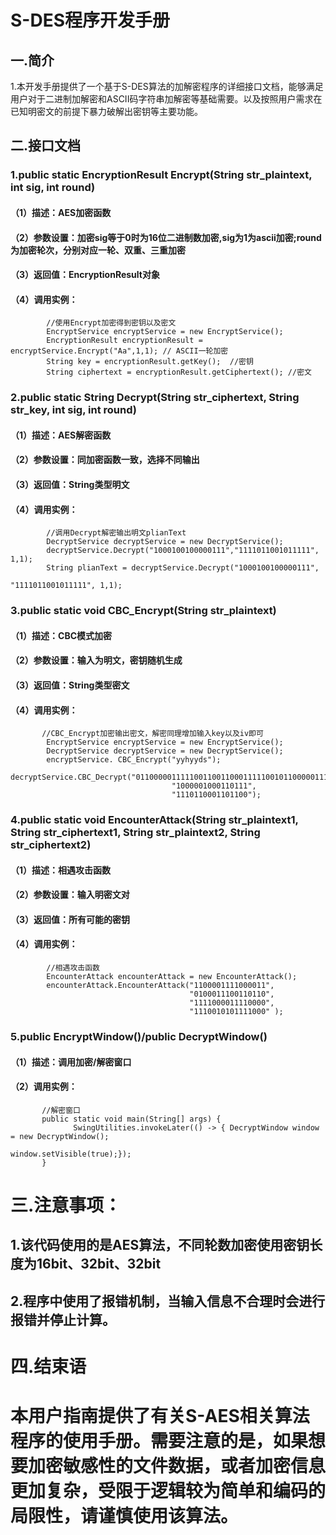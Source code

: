 # S-DES程序开发手册
## 一.简介
1.本开发手册提供了一个基于S-DES算法的加解密程序的详细接口文档，能够满足用户对于二进制加解密和ASCII码字符串加解密等基础需要。以及按照用户需求在已知明密文的前提下暴力破解出密钥等主要功能。

## 二.接口文档
### 1.public static EncryptionResult Encrypt(String str_plaintext, int sig, int round)

#### （1）描述：AES加密函数
#### （2）参数设置：加密sig等于0时为16位二进制数加密,sig为1为ascii加密;round为加密轮次，分别对应一轮、双重、三重加密
#### （3）返回值：EncryptionResult对象
#### （4）调用实例：
```shell
        //使用Encrypt加密得到密钥以及密文
        EncryptService encryptService = new EncryptService();
        EncryptionResult encryptionResult = encryptService.Encrypt("Aa",1,1); // ASCII一轮加密
        String key = encryptionResult.getKey();  //密钥
        String ciphertext = encryptionResult.getCiphertext(); //密文
```

### 2.public static String Decrypt(String str_ciphertext, String str_key, int sig, int round)

#### （1）描述：AES解密函数
#### （2）参数设置：同加密函数一致，选择不同输出
#### （3）返回值：String类型明文
#### （4）调用实例：
```shell
        //调用Decrypt解密输出明文plianText
        DecryptService decryptService = new DecryptService();
        decryptService.Decrypt("1000100100000111","1111011001011111", 1,1);
        String plianText = decryptService.Decrypt("1000100100000111",
                                                    "1111011001011111", 1,1);
```

### 3.public static void CBC_Encrypt(String str_plaintext)

#### （1）描述：CBC模式加密
#### （2）参数设置：输入为明文，密钥随机生成
#### （3）返回值：String类型密文
#### （4）调用实例：
```shell
       //CBC_Encrypt加密输出密文，解密同理增加输入key以及iv即可
        EncryptService encryptService = new EncryptService();
        DecryptService decryptService = new DecryptService();
        encryptService. CBC_Encrypt("yyhyyds");
        decryptService.CBC_Decrypt("0110000011111001100110001111100101100000111011011101101100010110",
                                    "1000001000110111",
                                    "1110110001101100");
```

###  4.public static void EncounterAttack(String str_plaintext1, String str_ciphertext1, String str_plaintext2, String str_ciphertext2) 
#### （1）描述：相遇攻击函数
#### （2）参数设置：输入明密文对
#### （3）返回值：所有可能的密钥
#### （4）调用实例：
```shell
        //相遇攻击函数
        EncounterAttack encounterAttack = new EncounterAttack();
        encounterAttack.EncounterAttack("1100001111000011",
                                        "0100011100110110",
                                        "1111000011110000",
                                        "1110010101111000" );
```

###  5.public EncryptWindow()/public DecryptWindow()  
#### （1）描述：调用加密/解密窗口
#### （2）调用实例：
```shell
       //解密窗口
       public static void main(String[] args) {
              SwingUtilities.invokeLater(() -> { DecryptWindow window = new DecryptWindow();
                                                  window.setVisible(true);});
       }
```

# 三.注意事项：
## 1.该代码使用的是AES算法，不同轮数加密使用密钥长度为16bit、32bit、32bit
## 2.程序中使用了报错机制，当输入信息不合理时会进行报错并停止计算。

# 四.结束语
# 本用户指南提供了有关S-AES相关算法程序的使用手册。需要注意的是，如果想要加密敏感性的文件数据，或者加密信息更加复杂，受限于逻辑较为简单和编码的局限性，请谨慎使用该算法。
